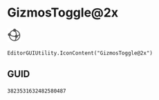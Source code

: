 # GizmosToggle@2x
![](/img/GizmosToggle@2x.png)

``` CSharp
EditorGUIUtility.IconContent("GizmosToggle@2x")
```
## GUID
```
3823531632482580487
```

